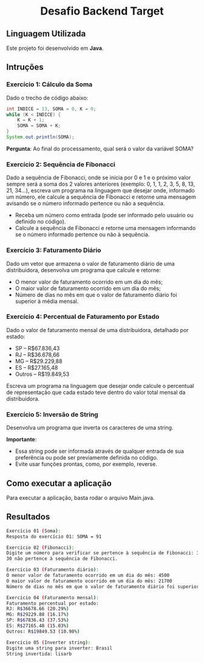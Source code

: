 <h1 align=center>
  Desafio Backend Target
</h1>

## Linguagem Utilizada
Este projeto foi desenvolvido em **Java**.

## Intruções


### Exercício 1: Cálculo da Soma
Dado o trecho de código abaixo:
```java
int INDICE = 13, SOMA = 0, K = 0;
while (K < INDICE) {
    K = K + 1;
    SOMA = SOMA + K;
}
System.out.println(SOMA);
```
**Pergunta**: Ao final do processamento, qual será o valor da variável SOMA?

### Exercício 2: Sequência de Fibonacci
Dado a sequência de Fibonacci, onde se inicia por 0 e 1 e o próximo valor sempre será a soma dos 2 valores anteriores (exemplo: 0, 1, 1, 2, 3, 5, 8, 13, 21, 34...), escreva um programa na linguagem que desejar onde, informado um número, ele calcule a sequência de Fibonacci e retorne uma mensagem avisando se o número informado pertence ou não a sequência.
- Receba um número como entrada (pode ser informado pelo usuário ou definido no código).
- Calcule a sequência de Fibonacci e retorne uma mensagem informando se o número informado pertence ou não à sequência.

### Exercício 3: Faturamento Diário
Dado um vetor que armazena o valor de faturamento diário de uma distribuidora, desenvolva um programa que calcule e retorne:
- O menor valor de faturamento ocorrido em um dia do mês;
- O maior valor de faturamento ocorrido em um dia do mês;
- Número de dias no mês em que o valor de faturamento diário foi superior à média mensal.

### Exercício 4: Percentual de Faturamento por Estado
Dado o valor de faturamento mensal de uma distribuidora, detalhado por estado:
- SP – R$67.836,43
- RJ – R$36.678,66
- MG – R$29.229,88
- ES – R$27.165,48
- Outros – R$19.849,53

Escreva um programa na linguagem que desejar onde calcule o percentual de representação que cada estado teve dentro do valor total mensal da distribuidora.  

### Exercício 5: Inversão de String
Desenvolva um programa que inverta os caracteres de uma string.

**Importante**:
- Essa string pode ser informada através de qualquer entrada de sua preferência ou pode ser previamente definida no código.
- Evite usar funções prontas, como, por exemplo, reverse.

## Como executar a aplicação

Para executar a aplicação, basta rodar o arquivo Main.java.

## Resultados
```bash
Exercício 01 (Soma):
Resposta do exercício 01: SOMA = 91

Exercício 02 (Fibonacci):
Digite um número para verificar se pertence à sequência de Fibonacci: 30
30 não pertence à sequência de Fibonacci.

Exercício 03 (Faturamento diário):
O menor valor de faturamento ocorrido em um dia do mês: 4500
O maior valor de faturamento ocorrido em um dia do mês: 21700
Número de dias no mês em que o valor de faturamento diário foi superior à média mensal: 2

Exercício 04 (Faturamento mensal):
Faturamento percentual por estado:
RJ: R$36678.66 (20.29%)
MG: R$29229.88 (16.17%)
SP: R$67836.43 (37.53%)
ES: R$27165.48 (15.03%)
Outros: R$19849.53 (10.98%)

Exercício 05 (Inverter string):
Digite uma string para inverter: Brasil
String invertida: lisarb
```
